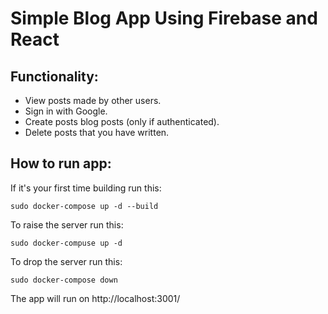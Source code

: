 # Simple Blog App Using Firebase and React
## Functionality:
* View posts made by other users.
* Sign in with Google.
* Create posts blog posts (only if authenticated).
* Delete posts that you have written.

## How to run app:
If it's your first time building run this:
```
sudo docker-compose up -d --build
```
To raise the server run this:
```
sudo docker-compuse up -d
```
To drop the server run this:
```
sudo docker-compose down
```
The app will run on http://localhost:3001/

